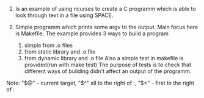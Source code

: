 01) Is an example of using ncurses to create a C programm which is
 able to look through text in a file using SPACE.


02) Simple programm which prints some argv to the output. 
Main focus here is Makefile. The example provides 3 ways to build 
a program
    1) simple from .o files
    2) from static library and .o file
    3) from dynamic library and .o file
Also a simple test in makefile is provided(run with make test)
The purpose of tests is to check that different ways of building
didn't affect an output of the programm.

Note: "$@" - current target, "$^" all to the right of :, "$<" - first
to the right of :


